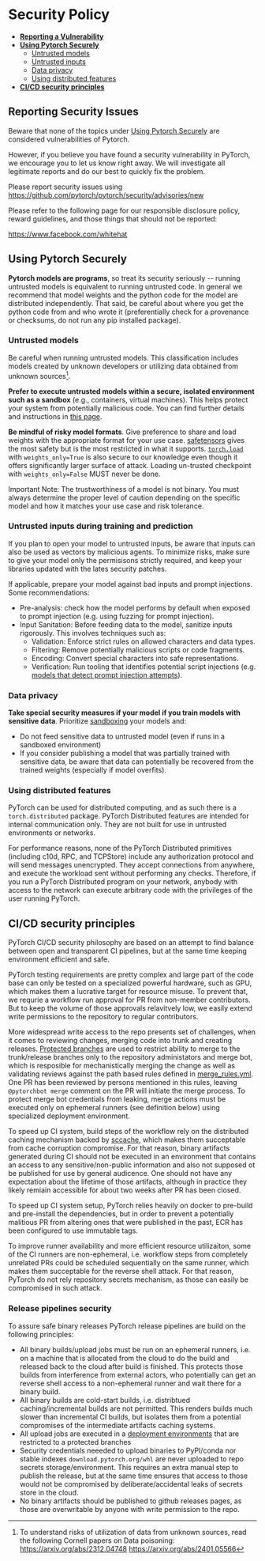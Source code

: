 # Security Policy

 - [**Reporting a Vulnerability**](#reporting-a-vulnerability)
 - [**Using Pytorch Securely**](#using-pytorch-securely)
   - [Untrusted models](#untrusted-models)
   - [Untrusted inputs](#untrusted-inputs)
   - [Data privacy](#data-privacy)
   - [Using distributed features](#using-distributed-features)
- [**CI/CD security principles**](#cicd-security-principles)
## Reporting Security Issues

Beware that none of the topics under [Using Pytorch Securely](#using-pytorch-securely) are considered vulnerabilities of Pytorch.

However, if you believe you have found a security vulnerability in PyTorch, we encourage you to let us know right away. We will investigate all legitimate reports and do our best to quickly fix the problem.

Please report security issues using https://github.com/pytorch/pytorch/security/advisories/new

Please refer to the following page for our responsible disclosure policy, reward guidelines, and those things that should not be reported:

https://www.facebook.com/whitehat


## Using Pytorch Securely
**Pytorch models are programs**, so treat its security seriously -- running untrusted models is equivalent to running untrusted code. In general we recommend that model weights and the python code for the model are distributed independently. That said, be careful about where you get the python code from and who wrote it (preferentially check for a provenance or checksums, do not run any pip installed package).

### Untrusted models
Be careful when running untrusted models. This classification includes models created by unknown developers or utilizing data obtained from unknown sources[^data-poisoning-sources].

**Prefer to execute untrusted models within a secure, isolated environment such as a sandbox** (e.g., containers, virtual machines). This helps protect your system from potentially malicious code. You can find further details and instructions in [this page](https://developers.google.com/code-sandboxing).

**Be mindful of risky model formats**. Give preference to share and load weights with the appropriate format for your use case. [safetensors](https://huggingface.co/docs/safetensors/en/index) gives the most safety but is the most restricted in what it supports. [`torch.load`](https://pytorch.org/docs/stable/generated/torch.load.html#torch.load) with `weights_only=True` is also secure to our knowledge even though it offers significantly larger surface of attack. Loading un-trusted checkpoint with `weights_only=False` MUST never be done.



Important Note: The trustworthiness of a model is not binary. You must always determine the proper level of caution depending on the specific model and how it matches your use case and risk tolerance.

[^data-poisoning-sources]: To understand risks of utilization of data from unknown sources, read the following Cornell papers on Data poisoning:
    https://arxiv.org/abs/2312.04748
    https://arxiv.org/abs/2401.05566

### Untrusted inputs during training and prediction

If you plan to open your model to untrusted inputs, be aware that inputs can also be used as vectors by malicious agents. To minimize risks, make sure to give your model only the permisisons strictly required, and keep your libraries updated with the lates security patches.

If applicable, prepare your model against bad inputs and prompt injections. Some recommendations:
- Pre-analysis: check how the model performs by default when exposed to prompt injection (e.g. using fuzzing for prompt injection).
- Input Sanitation: Before feeding data to the model, sanitize inputs rigorously. This involves techniques such as:
    - Validation: Enforce strict rules on allowed characters and data types.
    - Filtering: Remove potentially malicious scripts or code fragments.
    - Encoding: Convert special characters into safe representations.
    - Verification: Run tooling that identifies potential script injections (e.g. [models that detect prompt injection attempts](https://python.langchain.com/docs/guides/safety/hugging_face_prompt_injection)).

### Data privacy

**Take special security measures if your model if you train models with sensitive data**. Prioritize [sandboxing](https://developers.google.com/code-sandboxing) your models and:
- Do not feed sensitive data to untrusted model (even if runs in a sandboxed environment)
- If you consider publishing a model that was partially trained with sensitive data, be aware that data can potentially be recovered from the trained weights (especially if model overfits).

### Using distributed features

PyTorch can be used for distributed computing, and as such there is a `torch.distributed` package. PyTorch Distributed features are intended for internal communication only. They are not built for use in untrusted environments or networks.

For performance reasons, none of the PyTorch Distributed primitives (including c10d, RPC, and TCPStore) include any authorization protocol and will send messages unencrypted. They accept connections from anywhere, and execute the workload sent without performing any checks. Therefore, if you run a PyTorch Distributed program on your network, anybody with access to the network can execute arbitrary code with the privileges of the user running PyTorch.

## CI/CD security principles

PyTorch CI/CD security philosophy are based on an attempt to find balance between open and transparent CI pipelines, but at the same time keeping environment efficient and safe.

PyTorch testing requirements are pretty complex and large part of the code base can only be tested on a specialized powerful hardware, such as GPU, which makes them a lucrative target for resource misuse. To prevent that, we requrie a workflow run approval for PR from non-member contributors. But to keep the volume of those approvals relavitvely low, we easily extend write permissions to the repository to regular contributors.

More widespread write access to the repo presents set of challenges, when it comes to reviewing changes, merging code into trunk and creating releases. [Protected branches](https://docs.github.com/en/repositories/configuring-branches-and-merges-in-your-repository/managing-protected-branches/about-protected-branches) are used to restrict ability to merge to the trunk/release branches only to the repository administators and merge bot, which is resposible for mechanistically merging the change as well as validating reviews against the path based rules defined in  [merge_rules.yml](https://github.com/pytorch/pytorch/blob/main/.github/merge_rules.yaml). One PR has been reviewed by persons mentioned in this rules, leaving `@pytorchbot merge` comment on the PR will initiate the merge process. To protect merge bot credentials from leaking, merge actions must be executed only on ephemeral runners (see definition below) using specialized deployment environment.

To speed up CI system, build steps of the workflow rely on the distributed caching mechanism backed by [sccache](https://github.com/mozilla/sccache), which makes them succeptable from cache corruption compromise. For that reason, binary artifacts generated during CI should not be executed in an environment that contains an access to any sensitive/non-public information and also not supposed ot be published for use by general audicence. One should not have any expectation about the lifetime of those artifacts, although in practice they likely remiain accessible for about two weeks after PR has been closed.

To speed up CI system setup, PyTorch relies heavily on docker to pre-build and pre-install the dependencies, but in order to prevent a potentially malitious PR from altering ones that were published in the past, ECR has been configured to use immutable tags.

To improve runner availability and more efficient resource utilizaiton, some of the CI runners are non-ephemeral, i.e. workflow steps from completely unrelated PRs could be scheduled sequentially on the same runner, which makes them succeptable for the reverse shell attack. For that reason, PyTorch do not rely repository secrets mechanism, as those can easily be compromised in such attack.

### Release pipelines security

To assure safe binary releases PyTorch release pipelines are build on the following principles:
 - All binary builds/upload jobs must be run on an ephemeral runners, i.e. on a machine that is allocated from the cloud to do the build and released back to the cloud after build is finished. This protects those builds from interference from external actors, who potentially can get an reverse shell access to a non-ephemeral runner and wait there for a binary build.
 - All binary builds are cold-start builds, i.e. distribtued caching/incremental builds are not permitted. This renders builds much slower than incremental CI builds, but isolates them from a potential compromises of the intermediate artifacts caching systems.
 - All upload jobs are executed in a [deployment environments](https://docs.github.com/en/actions/deployment/targeting-different-environments/using-environments-for-deployment) that are restricted to a protected branches
 - Security credentials neeeded to upload binaries to PyPI/conda nor stable indexes `download.pytorch.org/whl` are never uploaded to repo secrets storage/environment. This requires an extra manual step to publish the release, but at the same time ensures that access to those would not be compromised by deliberate/accidental leaks of secrets store in the cloud.
 - No binary artifacts should be published to github releases pages, as those are overwritable by anyone with write permission to the repo.
